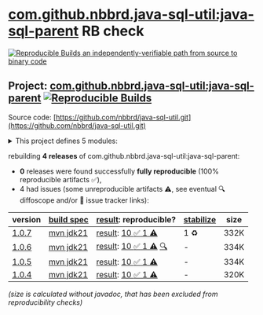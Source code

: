[com.github.nbbrd.java-sql-util:java-sql-parent](https://central.sonatype.com/artifact/com.github.nbbrd.java-sql-util/java-sql-parent/versions) RB check
=======

[![Reproducible Builds](https://reproducible-builds.org/images/logos/rb.svg) an independently-verifiable path from source to binary code](https://reproducible-builds.org/)

## Project: [com.github.nbbrd.java-sql-util:java-sql-parent](https://central.sonatype.com/artifact/com.github.nbbrd.java-sql-util/java-sql-parent/versions) [![Reproducible Builds](https://img.shields.io/endpoint?url=https://raw.githubusercontent.com/jvm-repo-rebuild/reproducible-central/master/content/com/github/nbbrd/java-sql-util/badge.json)](https://github.com/jvm-repo-rebuild/reproducible-central/blob/master/content/com/github/nbbrd/java-sql-util/README.md)

Source code: [https://github.com/nbbrd/java-sql-util.git](https://github.com/nbbrd/java-sql-util.git)

<details><summary>This project defines 5 modules:</summary>

* [com.github.nbbrd.java-sql-util:java-sql-bom](https://central.sonatype.com/artifact/com.github.nbbrd.java-sql-util/java-sql-bom/overview)
* [com.github.nbbrd.java-sql-util:java-sql-jdbc](https://central.sonatype.com/artifact/com.github.nbbrd.java-sql-util/java-sql-jdbc/overview)
* [com.github.nbbrd.java-sql-util:java-sql-lhod](https://central.sonatype.com/artifact/com.github.nbbrd.java-sql-util/java-sql-lhod/overview)
* [com.github.nbbrd.java-sql-util:java-sql-odbc](https://central.sonatype.com/artifact/com.github.nbbrd.java-sql-util/java-sql-odbc/overview)
* [com.github.nbbrd.java-sql-util:java-sql-parent](https://central.sonatype.com/artifact/com.github.nbbrd.java-sql-util/java-sql-parent/overview)
</details>

rebuilding **4 releases** of com.github.nbbrd.java-sql-util:java-sql-parent:
- **0** releases were found successfully **fully reproducible** (100% reproducible artifacts :white_check_mark:),
- 4 had issues (some unreproducible artifacts :warning:, see eventual :mag: diffoscope and/or :memo: issue tracker links):

| version | [build spec](/BUILDSPEC.md) | [result](https://reproducible-builds.org/docs/jvm/): reproducible? | [stabilize](https://github.com/google/oss-rebuild/blob/main/cmd/stabilize/README.md) | size |
| -- | --------- | ------ | ------ | -- |
| [1.0.7](https://central.sonatype.com/artifact/com.github.nbbrd.java-sql-util/java-sql-parent/1.0.7/pom) | [mvn jdk21](java-sql-util-1.0.7.buildspec) | [result](java-sql-parent-1.0.7.buildinfo): [10 :white_check_mark:  1 :warning:](java-sql-parent-1.0.7.buildcompare) | 1 :recycle: | 332K |
| [1.0.6](https://central.sonatype.com/artifact/com.github.nbbrd.java-sql-util/java-sql-parent/1.0.6/pom) | [mvn jdk21](java-sql-util-1.0.6.buildspec) | [result](java-sql-parent-1.0.6.buildinfo): [10 :white_check_mark:  1 :warning:](java-sql-parent-1.0.6.buildcompare) [:mag:](java-sql-parent-1.0.6.diffoscope) | - | 334K |
| [1.0.5](https://central.sonatype.com/artifact/com.github.nbbrd.java-sql-util/java-sql-parent/1.0.5/pom) | [mvn jdk21](java-sql-util-1.0.5.buildspec) | [result](java-sql-parent-1.0.5.buildinfo): [10 :white_check_mark:  1 :warning:](java-sql-parent-1.0.5.buildcompare) | - | 334K |
| [1.0.4](https://central.sonatype.com/artifact/com.github.nbbrd.java-sql-util/java-sql-parent/1.0.4/pom) | [mvn jdk21](java-sql-util-1.0.4.buildspec) | [result](java-sql-parent-1.0.4.buildinfo): [10 :white_check_mark:  1 :warning:](java-sql-parent-1.0.4.buildcompare) | - | 320K |

<i>(size is calculated without javadoc, that has been excluded from reproducibility checks)</i>
